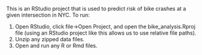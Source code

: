 This is an RStudio project that is used to predict risk of bike crashes at a given intersection in NYC. To run:

1. Open RStudio, click file->Open Project, and open the bike_analysis.Rproj file (using an RStudio project like this allows us to use relative file paths).
3. Unzip any zipped data files.
2. Open and run any R or Rmd files.
